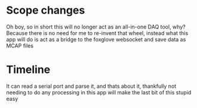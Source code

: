 # Scope changes
Oh boy, so in short this will no longer act as an all-in-one DAQ tool, why? Because there is no need for me to re-invent that wheel, instead what this app will do is act as a bridge to the foxglove websocket and save data as MCAP files

# Timeline
It can read a serial port and parse it, and thats about it, thankfully not needing to do any processing in this app will make the last bit of this stupid easy
